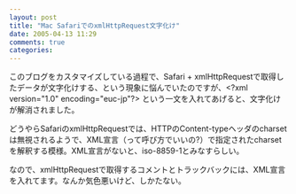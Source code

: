 ```yaml
---
layout: post
title: "Mac SafariでのxmlHttpRequest文字化け"
date: 2005-04-13 11:29
comments: true
categories: 
---
```

<p class="entryBody">
このブログをカスタマイズしている過程で、Safari + xmlHttpRequestで取得したデータが文字化けする、という現象に悩んでいたのですが、&lt;?xml version="1.0" encoding="euc-jp"?&gt; という一文を入れてあげると、文字化けが解消されました。
</p>

<p class="entryBody">
どうやらSafariのxmlHttpRequestでは、HTTPのContent-typeヘッダのcharsetは無視されるようで、XML宣言（って呼び方でいいの?）で指定されたcharsetを解釈する模様。XML宣言がないと、iso-8859-1とみなすらしい。
</p>

<p class="entryBody">
なので、xmlHttpRequestで取得するコメントとトラックバックには、XML宣言を入れてます。なんか気色悪いけど、しかたない。
</p>
